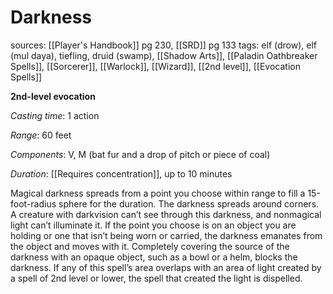 # Darkness
sources: [[Player's Handbook]] pg 230, [[SRD]] pg 133
tags: elf (drow), elf (mul daya), tiefling, druid (swamp), [[Shadow Arts]], [[Paladin Oathbreaker Spells]], [[Sorcerer]], [[Warlock]], [[Wizard]], [[2nd level]], [[Evocation Spells]]

**2nd-level evocation**

*Casting time*: 1 action

*Range*: 60 feet

*Components*: V, M (bat fur and a drop of pitch or piece of coal)

*Duration*: [[Requires concentration]], up to 10 minutes

Magical darkness spreads from a point you choose within range to fill a 15-foot-radius sphere for the duration. The darkness spreads around corners. A creature with darkvision can’t see through this darkness, and nonmagical light can’t illuminate it. If the point you choose is on an object you are holding or one that isn’t being worn or carried, the darkness emanates from the object and moves with it. Completely covering the source of the darkness with an opaque object, such as a bowl or a helm, blocks the darkness. If any of this spell’s area overlaps with an area of light created by a spell of 2nd level or lower, the spell that created the light is dispelled. 
